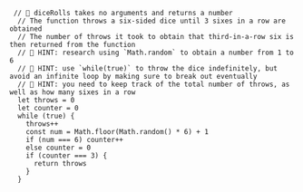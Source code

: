      // 🧠 diceRolls takes no arguments and returns a number
      // The function throws a six-sided dice until 3 sixes in a row are obtained
      // The number of throws it took to obtain that third-in-a-row six is then returned from the function
      // 🌟 HINT: research using `Math.random` to obtain a number from 1 to 6
      // 🌟 HINT: use `while(true)` to throw the dice indefinitely, but avoid an infinite loop by making sure to break out eventually
      // 🌟 HINT: you need to keep track of the total number of throws, as well as how many sixes in a row
      let throws = 0
      let counter = 0
      while (true) {
        throws++
        const num = Math.floor(Math.random() * 6) + 1
        if (num === 6) counter++
        else counter = 0
        if (counter === 3) {
          return throws
        }
      }